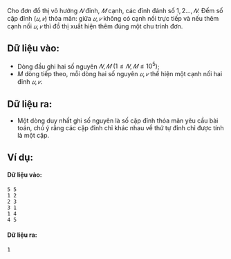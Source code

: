 <!--
**<center>NGUỒN: Hội thảo Duyên Hải 2016 - Lê Thanh Bình</center>**
-->

Cho đơn đồ thị vô hướng $𝑁$ đỉnh, $𝑀$ cạnh, các đỉnh đánh số $1,2 … , 𝑁$. Đếm số cặp đỉnh $(𝑢, 𝑣)$ thỏa mãn: giữa $𝑢, 𝑣$ không có cạnh nối trực tiếp và nếu thêm cạnh nối $𝑢, 𝑣$ thì đồ thị xuất hiện thêm đúng một chu trình đơn.

## Dữ liệu vào:
- Dòng đầu ghi hai số nguyên $𝑁, 𝑀\ (1 ≤ 𝑁, 𝑀 ≤ 10^5)$;
- $M$ dòng tiếp theo, mỗi dòng hai số nguyên $𝑢, 𝑣$ thể hiện một cạnh nối hai đỉnh $𝑢, 𝑣$.

## Dữ liệu ra:
- Một dòng duy nhất ghi số nguyên là số cặp đỉnh thỏa mãn yêu cầu bài toán, chú ý rằng các cặp đỉnh chỉ khác nhau về thứ tự đỉnh chỉ được tính là một cặp.

## Ví dụ:
#### Dữ liệu vào:
```
5 5
1 2
2 3
3 1
1 4
4 5
```

#### Dữ liệu ra:
```
1
```